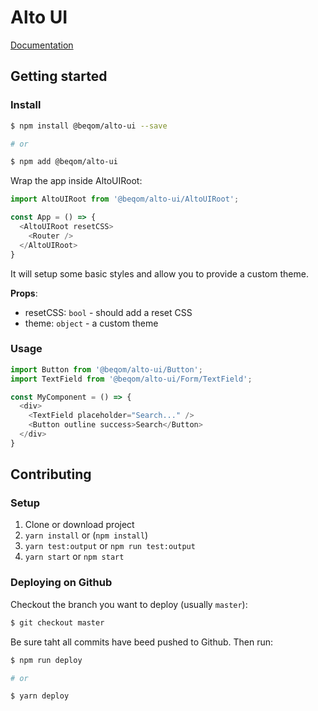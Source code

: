 # Alto UI

[Documentation](https://beqom.github.io/alto-ui)

## Getting started

### Install

```sh
$ npm install @beqom/alto-ui --save

# or

$ npm add @beqom/alto-ui
```

Wrap the app inside AltoUIRoot:

```js
import AltoUIRoot from '@beqom/alto-ui/AltoUIRoot';

const App = () => {
  <AltoUIRoot resetCSS>
    <Router />
  </AltoUIRoot>
}
```

It will setup some basic styles and allow you to provide a custom theme.

**Props**:
- resetCSS: `bool` - should add a reset CSS
- theme: `object` - a custom theme

### Usage

```js
import Button from '@beqom/alto-ui/Button';
import TextField from '@beqom/alto-ui/Form/TextField';

const MyComponent = () => {
  <div>
    <TextField placeholder="Search..." />
    <Button outline success>Search</Button>
  </div>
}
```

## Contributing

### Setup

1. Clone or download project
2. `yarn install` or (`npm install`)
4. `yarn test:output` or `npm run test:output`
3. `yarn start` or `npm start`


### Deploying on Github

Checkout the branch you want to deploy (usually `master`):

```sh
$ git checkout master
```

Be sure taht all commits have beed pushed to Github. Then run:

```sh
$ npm run deploy

# or

$ yarn deploy
```
